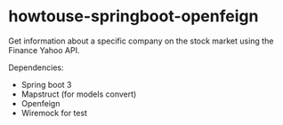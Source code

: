 # howtouse-springboot-openfeign


Get information about a specific company on the stock market using the Finance Yahoo API.

Dependencies:
- Spring boot 3
- Mapstruct (for models convert)
- Openfeign
- Wiremock for test





